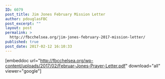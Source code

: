 ```yaml
---
ID: 6079
post_title: Jim Jones February Mission Letter
author: pdouglasFBC
post_excerpt: ""
layout: post
permalink: >
  http://fbcchelsea.org/jim-jones-february-2017-mission-letter/
published: true
post_date: 2017-02-12 16:10:33
---
```

[embeddoc url="http://fbcchelsea.org/wp-content/uploads/2017/02/Februar-Jones-Prayer-Letter.pdf" download="all" viewer="google"]